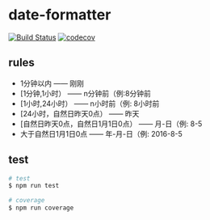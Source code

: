 # date-formatter
[![Build Status](https://travis-ci.org/stop2stare/date-formatter.svg?branch=master)](https://travis-ci.org/stop2stare/date-formatter)
[![codecov](https://codecov.io/gh/stop2stare/date-formatter/branch/master/graph/badge.svg)](https://codecov.io/gh/stop2stare/date-formatter)

## rules
* 1分钟以内 —— 刚刚
* [1分钟,1小时） —— n分钟前（例:8分钟前
* [1小时,24小时） —— n小时前（例: 8小时前
* [24小时，自然日昨天0点） —— 昨天
* [自然日昨天0点，自然日1月1日0点） —— 月-日（例: 8-5
* 大于自然日1月1日0点 —— 年-月-日（例: 2016-8-5

## test
``` sh
# test
$ npm run test

# coverage
$ npm run coverage
```